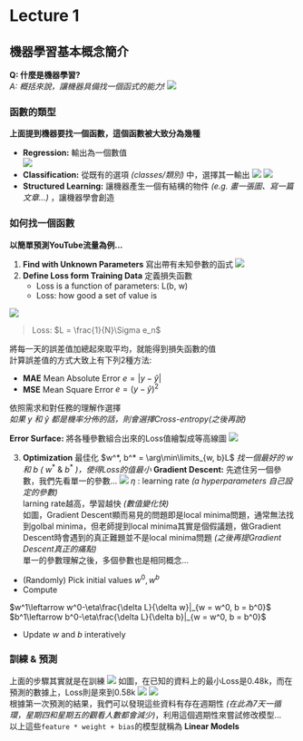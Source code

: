 # Lecture 1

## 機器學習基本概念簡介

**Q: 什麼是機器學習?**<br>
*A: 概括來說，讓機器具備找一個函式的能力!*
![](https://github.com/GoldOrange261/Public-Note/blob/main/courses/ML2022Spring/screenshots/1.png)

### 函數的類型

**上面提到機器要找一個函數，這個函數被大致分為幾種**
* **Regression:** 輸出為一個數值<br>
![](https://github.com/GoldOrange261/Public-Note/blob/main/courses/ML2022Spring/screenshots/2.png)
* **Classification:** 從既有的選項 *(classes/類別)* 中，選擇其一輸出
![](https://github.com/GoldOrange261/Public-Note/blob/main/courses/ML2022Spring/screenshots/3.png)
![](https://github.com/GoldOrange261/Public-Note/blob/main/courses/ML2022Spring/screenshots/4.png)
* **Structured Learning:** 讓機器產生一個有結構的物件 *(e.g. 畫一張圖、寫一篇文章...)* ，讓機器學會創造

### 如何找一個函數

**以簡單預測YouTube流量為例...**
1. **Find with Unknown Parameters** 寫出帶有未知參數的函式
![](https://github.com/GoldOrange261/Public-Note/blob/main/courses/ML2022Spring/screenshots/5.png)
2. **Define Loss form Training Data** 定義損失函數
    * Loss is a function of parameters: L(b, w)
    * Loss: how good a set of value is

![](https://github.com/GoldOrange261/Public-Note/blob/main/courses/ML2022Spring/screenshots/6.png)

> Loss: $L = \frac{1}{N}\Sigma e_n$

將每一天的誤差值加總起來取平均，就能得到損失函數的值<br>
計算誤差值的方式大致上有下列2種方法:
* **MAE** Mean Absolute Error
    $e = |y - \hat{y}|$
* **MSE** Mean Square Error
    $e = (y - \hat{y})^2$

依照需求和對任務的理解作選擇<br>
*如果* $y$ *和* $\hat{y}$ *都是機率分佈的話，則會選擇Cross-entropy(之後再說)*

**Error Surface:**
將各種參數組合出來的Loss值繪製成等高線圖
![](https://github.com/GoldOrange261/Public-Note/blob/main/courses/ML2022Spring/screenshots/7.png)

3. **Optimization** 最佳化
$w^*, b^* = \arg\min\limits_{w, b}L$
*找一個最好的* $w$*和* $b$ *(* $w^*$ & $b^*$ *)，使得Loss的值最小*
**Gradient Descent:**
先遮住另一個參數，我們先看單一的參數...
![](https://github.com/GoldOrange261/Public-Note/blob/main/courses/ML2022Spring/screenshots/8.png)
$\eta$ : learning rate *(a hyperparameters 自己設定的參數)*<br>
larning rate越高，學習越快 *(數值變化快)*<br>
如圖，Gradient Descent顯而易見的問題即是local minima問題，通常無法找到golbal minima，但老師提到local minima其實是個假議題，做Gradient Descent時會遇到的真正難題並不是local minima問題 *(之後再提Gradient Descent真正的痛點)*<br>
單一的參數理解之後，多個參數也是相同概念...
* (Randomly) Pick initial values $w^0, w^b$
* Compute<br>

$w^1\leftarrow w^0-\eta\frac{\delta L}{\delta w}|_{w = w^0, b = b^0}$
$b^1\leftarrow b^0-\eta\frac{\delta L}{\delta b}|_{w = w^0, b = b^0}$
* Update $w$ and $b$ interatively

### 訓練 & 預測
上面的步驟其實就是在訓練
![](https://github.com/GoldOrange261/Public-Note/blob/main/courses/ML2022Spring/screenshots/9.png)
如圖，在已知的資料上的最小Loss是0.48k，而在預測的數據上，Loss則是來到0.58k
![](https://github.com/GoldOrange261/Public-Note/blob/main/courses/ML2022Spring/screenshots/10.png)
![](https://github.com/GoldOrange261/Public-Note/blob/main/courses/ML2022Spring/screenshots/11.png)<br>
根據第一次預測的結果，我們可以發現這些資料有存在週期性 *(在此為7天一循環，星期四和星期五的觀看人數都會減少)*，利用這個週期性來嘗試修改模型...<br>
以上這些`feature * weight + bias`的模型就稱為 **Linear Models**